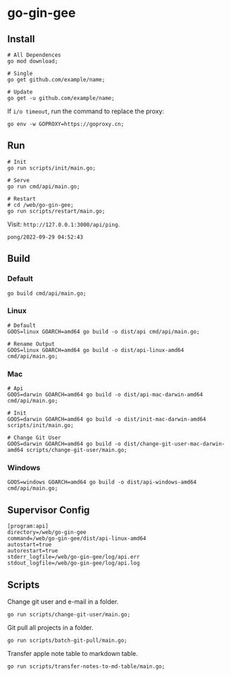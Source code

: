 # go-gin-gee

## Install

```
# All Dependences
go mod download;

# Single
go get github.com/example/name;

# Update
go get -u github.com/example/name;
```

If `i/o timeout`, run the command to replace the proxy: 

```
go env -w GOPROXY=https://goproxy.cn;
```

## Run

```
# Init
go run scripts/init/main.go;

# Serve
go run cmd/api/main.go;

# Restart
# cd /web/go-gin-gee;
go run scripts/restart/main.go;
```

Visit: `http://127.0.0.1:3000/api/ping`.

```
pong/2022-09-29 04:52:43
```

## Build

### Default

```
go build cmd/api/main.go;
```

### Linux

```
# Default
GOOS=linux GOARCH=amd64 go build -o dist/api cmd/api/main.go;

# Rename Output
GOOS=linux GOARCH=amd64 go build -o dist/api-linux-amd64 cmd/api/main.go;
```

### Mac

```
# Api
GOOS=darwin GOARCH=amd64 go build -o dist/api-mac-darwin-amd64 cmd/api/main.go;

# Init
GOOS=darwin GOARCH=amd64 go build -o dist/init-mac-darwin-amd64 scripts/init/main.go;

# Change Git User
GOOS=darwin GOARCH=amd64 go build -o dist/change-git-user-mac-darwin-amd64 scripts/change-git-user/main.go;
```

### Windows

```
GOOS=windows GOARCH=amd64 go build -o dist/api-windows-amd64 cmd/api/main.go;
```

## Supervisor Config

```
[program:api]
directory=/web/go-gin-gee
command=/web/go-gin-gee/dist/api-linux-amd64
autostart=true
autorestart=true
stderr_logfile=/web/go-gin-gee/log/api.err
stdout_logfile=/web/go-gin-gee/log/api.log
```

## Scripts


Change git user and e-mail in a folder.

```
go run scripts/change-git-user/main.go;
```

Git pull all projects in a folder.

```
go run scripts/batch-git-pull/main.go;
```

Transfer apple note table to markdown table. 

```
go run scripts/transfer-notes-to-md-table/main.go;
```

